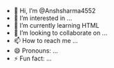 - 👋 Hi, I’m @Anshsharma4552
- 👀 I’m interested in ...
- 🌱 I’m currently learning HTML
- 💞️ I’m looking to collaborate on ...
- 📫 How to reach me ...
- 😄 Pronouns: ...
- ⚡ Fun fact: ...

<!---
Anshsharma4552/Anshsharma4552 is a ✨ special ✨ repository because its `README.md` (this file) appears on your GitHub profile.
You can click the Preview link to take a look at your changes.
--->
